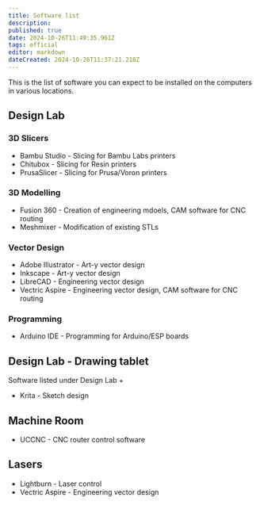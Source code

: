 ```yaml
---
title: Software list
description: 
published: true
date: 2024-10-26T11:49:35.961Z
tags: official
editor: markdown
dateCreated: 2024-10-26T11:37:21.218Z
---
```


This is the list of software you can expect to be installed on the computers in various locations.

## Design Lab

### 3D Slicers

* Bambu Studio - Slicing for Bambu Labs printers
* Chitubox - Slicing for Resin printers
* PrusaSlicer - Slicing for Prusa/Voron printers

### 3D Modelling

* Fusion 360 - Creation of engineering mdoels, CAM software for CNC routing
* Meshmixer - Modification of existing STLs

### Vector Design

* Adobe Illustrator - Art-y vector design
* Inkscape - Art-y vector design
* LibreCAD - Engineering vector design
* Vectric Aspire - Engineering vector design, CAM software for CNC routing

### Programming

* Arduino IDE - Programming for Arduino/ESP boards

## Design Lab - Drawing tablet

Software listed under Design Lab +

* Krita - Sketch design

## Machine Room

* UCCNC - CNC router control software

## Lasers

* Lightburn - Laser control
* Vectric Aspire - Engineering vector design